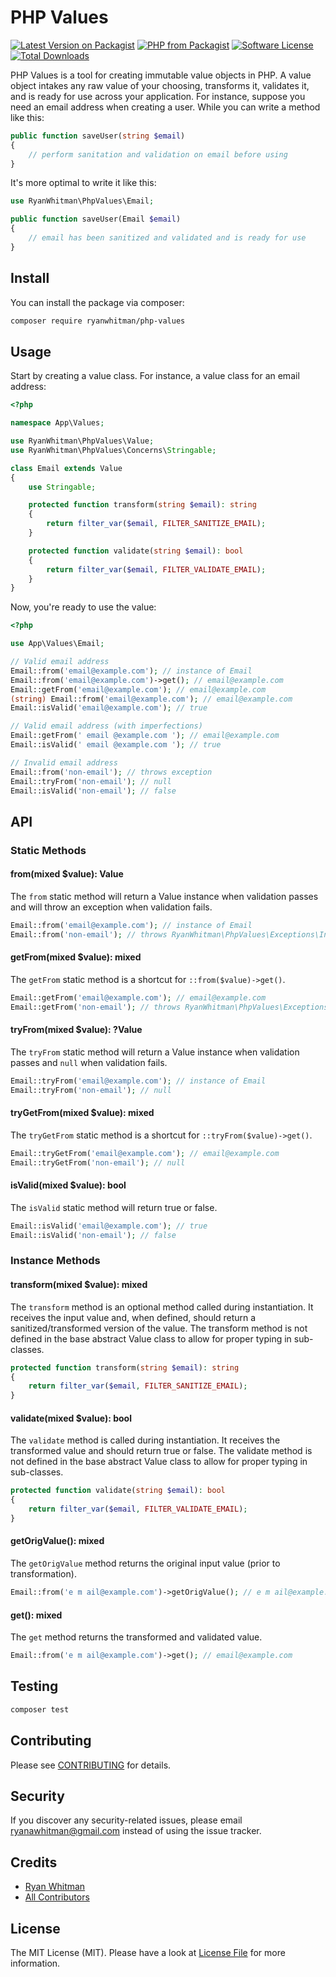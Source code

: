 # PHP Values

[![Latest Version on Packagist][ico-version]][link-packagist] [![PHP from Packagist][ico-php-versions]][link-packagist] [![Software License][ico-license]](LICENSE) [![Total Downloads][ico-downloads]][link-packagist]

PHP Values is a tool for creating immutable value objects in PHP. A value object intakes any raw value of your choosing, transforms it, validates it, and is ready for use across your application. For instance, suppose you need an email address when creating a user. While you can write a method like this:

```php
public function saveUser(string $email)
{
    // perform sanitation and validation on email before using
}
```

It's more optimal to write it like this:

```php
use RyanWhitman\PhpValues\Email;

public function saveUser(Email $email)
{
    // email has been sanitized and validated and is ready for use
}
```

## Install

You can install the package via composer:

```bash
composer require ryanwhitman/php-values
```

## Usage

Start by creating a value class. For instance, a value class for an email address:

```php
<?php

namespace App\Values;

use RyanWhitman\PhpValues\Value;
use RyanWhitman\PhpValues\Concerns\Stringable;

class Email extends Value
{
    use Stringable;

    protected function transform(string $email): string
    {
        return filter_var($email, FILTER_SANITIZE_EMAIL);
    }

    protected function validate(string $email): bool
    {
        return filter_var($email, FILTER_VALIDATE_EMAIL);
    }
}
```

Now, you're ready to use the value:

```php
<?php

use App\Values\Email;

// Valid email address
Email::from('email@example.com'); // instance of Email
Email::from('email@example.com')->get(); // email@example.com
Email::getFrom('email@example.com'); // email@example.com
(string) Email::from('email@example.com'); // email@example.com
Email::isValid('email@example.com'); // true

// Valid email address (with imperfections)
Email::getFrom(' email @example.com '); // email@example.com
Email::isValid(' email @example.com '); // true

// Invalid email address
Email::from('non-email'); // throws exception
Email::tryFrom('non-email'); // null
Email::isValid('non-email'); // false
```

## API

### Static Methods

#### from(mixed $value): Value

The `from` static method will return a Value instance when validation passes and will throw an exception when validation fails.

```php
Email::from('email@example.com'); // instance of Email
Email::from('non-email'); // throws RyanWhitman\PhpValues\Exceptions\InvalidValueException
```

#### getFrom(mixed $value): mixed

The `getFrom` static method is a shortcut for `::from($value)->get()`.

```php
Email::getFrom('email@example.com'); // email@example.com
Email::getFrom('non-email'); // throws RyanWhitman\PhpValues\Exceptions\InvalidValueException
```

#### tryFrom(mixed $value): ?Value

The `tryFrom` static method will return a Value instance when validation passes and `null` when validation fails.

```php
Email::tryFrom('email@example.com'); // instance of Email
Email::tryFrom('non-email'); // null
```

#### tryGetFrom(mixed $value): mixed

The `tryGetFrom` static method is a shortcut for `::tryFrom($value)->get()`.

```php
Email::tryGetFrom('email@example.com'); // email@example.com
Email::tryGetFrom('non-email'); // null
```

#### isValid(mixed $value): bool

The `isValid` static method will return true or false.

```php
Email::isValid('email@example.com'); // true
Email::isValid('non-email'); // false
```

### Instance Methods

#### transform(mixed $value): mixed

The `transform` method is an optional method called during instantiation. It receives the input value and, when defined, should return a sanitized/transformed version of the value. The transform method is not defined in the base abstract Value class to allow for proper typing in sub-classes.

```php
protected function transform(string $email): string
{
    return filter_var($email, FILTER_SANITIZE_EMAIL);
}
```

#### validate(mixed $value): bool
The `validate` method is called during instantiation. It receives the transformed value and should return true or false. The validate method is not defined in the base abstract Value class to allow for proper typing in sub-classes.

```php
protected function validate(string $email): bool
{
    return filter_var($email, FILTER_VALIDATE_EMAIL);
}
```

#### getOrigValue(): mixed

The `getOrigValue` method returns the original input value (prior to transformation).

```php
Email::from('e m ail@example.com')->getOrigValue(); // e m ail@example.com
```

#### get(): mixed

The `get` method returns the transformed and validated value.

```php
Email::from('e m ail@example.com')->get(); // email@example.com
```

## Testing

```bash
composer test
```

## Contributing

Please see [CONTRIBUTING](CONTRIBUTING.md) for details.

## Security

If you discover any security-related issues, please email [ryanawhitman@gmail.com](mailto:ryanawhitman@gmail.com) instead of using the issue tracker.

## Credits

- [Ryan Whitman][link-author]
- [All Contributors][link-contributors]

## License

The MIT License (MIT). Please have a look at [License File](LICENSE) for more information.

[ico-version]: https://img.shields.io/packagist/v/ryanwhitman/php-values.svg?style=flat-square
[ico-php-versions]: https://img.shields.io/packagist/php-v/ryanwhitman/php-values?style=flat-square
[ico-license]: https://img.shields.io/badge/license-MIT-brightgreen.svg?style=flat-square
[ico-downloads]: https://img.shields.io/packagist/dt/ryanwhitman/php-values.svg?style=flat-square

[link-packagist]: https://packagist.org/packages/ryanwhitman/php-values
[link-author]: https://github.com/RyanWhitman
[link-contributors]: ../../contributors
